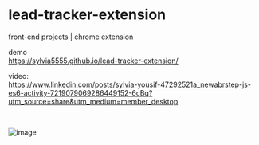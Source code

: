 # lead-tracker-extension
front-end projects | chrome extension

demo <br>
https://sylvia5555.github.io/lead-tracker-extension/ <br>

video: <br>
https://www.linkedin.com/posts/sylvia-yousif-47292521a_newabrstep-js-es6-activity-7219079069286449152-6cBq?utm_source=share&utm_medium=member_desktop

<br> 

![image](https://github.com/user-attachments/assets/9da66c09-f9de-424d-9876-a4409567502c)
